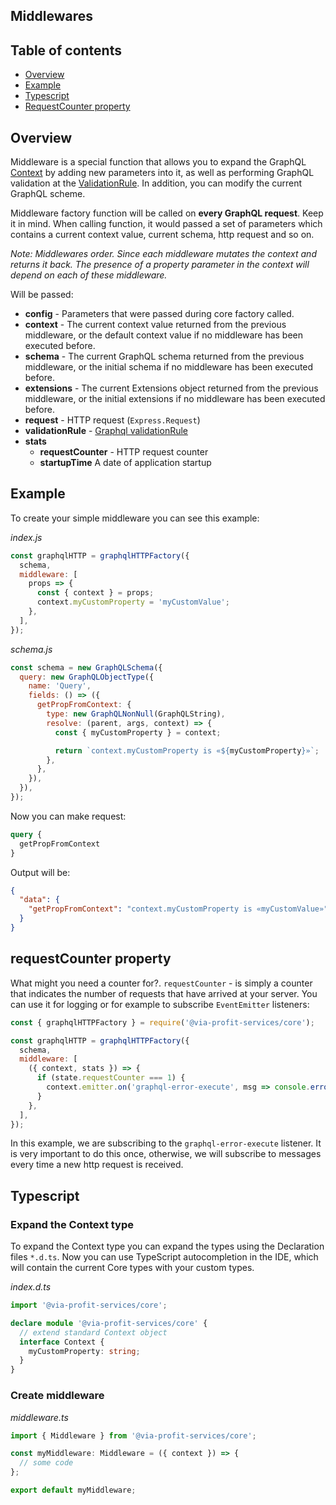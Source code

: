 ## Middlewares

## Table of contents

- [Overview](#overview)
- [Example](#example)
- [Typescript](#typescript)
- [RequestCounter property](#requestcounter-property)

## Overview

Middleware is a special function that allows you to expand the GraphQL [Context](./context.md) by adding new parameters into it, as well as performing GraphQL validation at the [ValidationRule](https://graphql.org/graphql-js/validation/). In addition, you can modify the current GraphQL scheme.

Middleware factory function will be called on **every GraphQL request**. Keep it in mind. When calling function, it would passed a set of parameters which contains a current context value, current schema, http request and so on.

_Note: Middlewares order. Since each middleware mutates the context and returns it back. The presence of a property parameter in the context will depend on each of these middleware._

Will be passed:

- **config** - Parameters that were passed during core factory called.
- **context** - The current context value returned from the previous middleware, or the default context value if no middleware has been executed before.
- **schema** - The current GraphQL schema returned from the previous middleware, or the initial schema if no middleware has been executed before.
- **extensions** - The current Extensions object returned from the previous middleware, or the initial extensions if no middleware has been executed before.
- **request** - HTTP request (`Express.Request`)
- **validationRule** - [Graphql validationRule](https://graphql.org/graphql-js/validation/)
- **stats**
  - **requestCounter** - HTTP request counter
  - **startupTime** A date of application startup

## Example

To create your simple middleware you can see this example:

_index.js_

```js
const graphqlHTTP = graphqlHTTPFactory({
  schema,
  middleware: [
    props => {
      const { context } = props;
      context.myCustomProperty = 'myCustomValue';
    },
  ],
});
```

_schema.js_

```js
const schema = new GraphQLSchema({
  query: new GraphQLObjectType({
    name: 'Query',
    fields: () => ({
      getPropFromContext: {
        type: new GraphQLNonNull(GraphQLString),
        resolve: (parent, args, context) => {
          const { myCustomProperty } = context;

          return `context.myCustomProperty is «${myCustomProperty}»`;
        },
      },
    }),
  }),
});
```

Now you can make request:

```graphql
query {
  getPropFromContext
}
```

Output will be:

```json
{
  "data": {
    "getPropFromContext": "context.myCustomProperty is «myCustomValue»"
  }
}
```
## requestCounter property

What might you need a counter for?. `requestCounter` - is simply a counter that indicates the number of requests that have arrived at your server. You can use it for logging or for example to subscribe `EventEmitter` listeners:

```js
const { graphqlHTTPFactory } = require('@via-profit-services/core');

const graphqlHTTP = graphqlHTTPFactory({
  schema,
  middleware: [
    ({ context, stats }) => {
      if (state.requestCounter === 1) {
        context.emitter.on('graphql-error-execute', msg => console.error(msg));
      }
    },
  ],
});
```

In this example, we are subscribing to the `graphql-error-execute` listener. It is very important to do this once, otherwise, we will subscribe to messages every time a new http request is received.

## Typescript

### Expand the Сontext type

To expand the Сontext type you can expand the types using the Declaration files `*.d.ts`.
Now you can use TypeScript autocompletion in the IDE, which will contain the current Core types with your custom types.

_index.d.ts_

```ts
import '@via-profit-services/core';

declare module '@via-profit-services/core' {
  // extend standard Context object
  interface Context {
    myCustomProperty: string;
  }
}
```

### Create middleware

_middleware.ts_

```ts
import { Middleware } from '@via-profit-services/core';

const myMiddleware: Middleware = ({ context }) => {
  // some code
};

export default myMiddleware;
```
